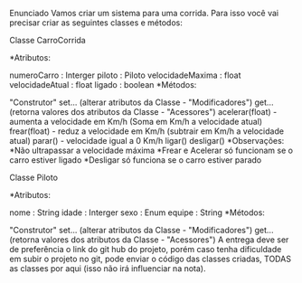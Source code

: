 Enunciado
Vamos criar um sistema para uma corrida. Para isso você vai precisar criar as seguintes classes e métodos:

Classe CarroCorrida

*Atributos:

numeroCarro : Interger
piloto : Piloto
velocidadeMaxima : float
velocidadeAtual : float
ligado : boolean
*Métodos:

"Construtor"
set... (alterar atributos da Classe - "Modificadores")
get... (retorna valores dos atributos da Classe - "Acessores")
acelerar(float) - aumenta a velocidade em Km/h (Soma em Km/h a velocidade atual)
frear(float) - reduz a velocidade em Km/h (subtrair em Km/h a velocidade atual)
parar() - velocidade igual a 0 Km/h
ligar()
desligar()
*Observações: *Não ultrapassar a velocidade máxima *Frear e Acelerar só funcionam se o carro estiver ligado *Desligar só funciona se o carro estiver parado

Classe Piloto

*Atributos:

nome : String
idade : Interger
sexo : Enum
equipe : String
*Métodos:

"Construtor"
set... (alterar atributos da Classe - "Modificadores")
get... (retorna valores dos atributos da Classe - "Acessores")
A entrega deve ser de preferência o link do git hub do projeto, porém caso tenha dificuldade em subir o projeto no git, pode enviar o código das classes criadas, TODAS as classes por aqui (isso não irá influenciar na nota).